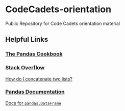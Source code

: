 # CodeCadets-orientation
Public Repository for Code Cadets orientation material


## Helpful Links

### [The Pandas Cookbook](https://github.com/jvns/pandas-cookbook)

### [Stack Overflow](https://stackoverflow.com)
[How do I concatenate two lists?](https://stackoverflow.com/questions/1720421/how-to-append-list-to-second-list-concatenate-lists)

### [Pandas Documentation](http://pandas.pydata.org/pandas-docs/stable/)
[Docs for `pandas.DataFrame`](https://pandas.pydata.org/pandas-docs/stable/generated/pandas.DataFrame.html)

